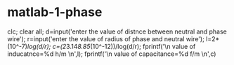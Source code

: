 # matlab-1-phase
clc;
clear all;
d=input('enter the value of distnce between neutral and phase wire');
r=input('enter the value of radius of phase and neutral wire');
l=2*(10^-7)*log(d/r);
c=(2*3.14*8.85*(10^-12))/log(d/r);
fprintf('\n value of inducatnce=%d h/m \n',l);
fprintf('\n value of capacitance=%d f/m \n',c)
